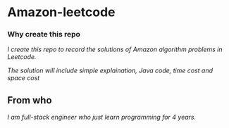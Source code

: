 # Amazon-leetcode
### Why create this repo
*I create this repo to record the solutions of Amazon algorithm problems in Leetcode.*

*The solution will include simple explaination, Java code, time cost and space cost*

## From who
*I am full-stack engineer who just learn programming for 4 years.*
